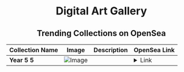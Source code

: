 <div align="center">

# Digital Art Gallery

## Trending Collections on OpenSea

| Collection Name                       | Image                                                                                     | Description                       | OpenSea Link                                                                                          |
|---------------------------------------|-------------------------------------------------------------------------------------------|-----------------------------------|--------------------------------------------------------------------------------------------------------|
| **Year 5 5** | ![Image](https://i.seadn.io/s/raw/files/ca7640456c1b42c562683499d0458b38.jpg?w=500&auto=format?w=200&auto=format) |  | <details><summary>Link</summary>[Year 5 5](https://opensea.io/collection/year-5-5)</details> |

</div>